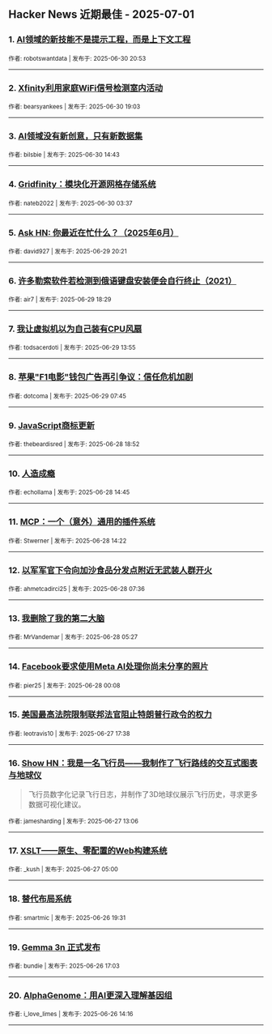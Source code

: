 ## Hacker News 近期最佳 - 2025-07-01


### 1. [AI领域的新技能不是提示工程，而是上下文工程](https://news.ycombinator.com/item?id=44427757)

<sub>作者: robotswantdata | 发布于: 2025-06-30 20:53</sub>

---

### 2. [Xfinity利用家庭WiFi信号检测室内活动](https://news.ycombinator.com/item?id=44426726)

<sub>作者: bearsyankees | 发布于: 2025-06-30 19:03</sub>

---

### 3. [AI领域没有新创意，只有新数据集](https://news.ycombinator.com/item?id=44423983)

<sub>作者: bilsbie | 发布于: 2025-06-30 14:43</sub>

---

### 4. [Gridfinity：模块化开源网格存储系统](https://news.ycombinator.com/item?id=44419091)

<sub>作者: nateb2022 | 发布于: 2025-06-30 03:37</sub>

---

### 5. [Ask HN: 你最近在忙什么？（2025年6月）](https://news.ycombinator.com/item?id=44416093)

<sub>作者: david927 | 发布于: 2025-06-29 20:21</sub>

---

### 6. [许多勒索软件若检测到俄语键盘安装便会自行终止（2021）](https://news.ycombinator.com/item?id=44415233)

<sub>作者: air7 | 发布于: 2025-06-29 18:29</sub>

---

### 7. [我让虚拟机以为自己装有CPU风扇](https://news.ycombinator.com/item?id=44413185)

<sub>作者: todsacerdoti | 发布于: 2025-06-29 13:55</sub>

---

### 8. [苹果"F1电影"钱包广告再引争议：信任危机加剧](https://news.ycombinator.com/item?id=44411069)

<sub>作者: dotcoma | 发布于: 2025-06-29 07:45</sub>

---

### 9. [JavaScript商标更新](https://news.ycombinator.com/item?id=44407139)

<sub>作者: thebeardisred | 发布于: 2025-06-28 18:52</sub>

---

### 10. [人造成瘾](https://news.ycombinator.com/item?id=44405057)

<sub>作者: echollama | 发布于: 2025-06-28 14:45</sub>

---

### 11. [MCP：一个（意外）通用的插件系统](https://news.ycombinator.com/item?id=44404905)

<sub>作者: Stwerner | 发布于: 2025-06-28 14:22</sub>

---

### 12. [以军军官下令向加沙食品分发点附近无武装人群开火](https://news.ycombinator.com/item?id=44402896)

<sub>作者: ahmetcadirci25 | 发布于: 2025-06-28 07:36</sub>

---

### 13. [我删除了我的第二大脑](https://news.ycombinator.com/item?id=44402470)

<sub>作者: MrVandemar | 发布于: 2025-06-28 05:27</sub>

---

### 14. [Facebook要求使用Meta AI处理你尚未分享的照片](https://news.ycombinator.com/item?id=44401406)

<sub>作者: pier25 | 发布于: 2025-06-28 00:08</sub>

---

### 15. [美国最高法院限制联邦法官阻止特朗普行政令的权力](https://news.ycombinator.com/item?id=44398710)

<sub>作者: leotravis10 | 发布于: 2025-06-27 17:38</sub>

---

### 16. [Show HN：我是一名飞行员——我制作了飞行路线的交互式图表与地球仪](https://news.ycombinator.com/item?id=44396518)
> 飞行员数字化记录飞行日志，并制作了3D地球仪展示飞行历史，寻求更多数据可视化建议。

<sub>作者: jamesharding | 发布于: 2025-06-27 13:06</sub>

---

### 17. [XSLT——原生、零配置的Web构建系统](https://news.ycombinator.com/item?id=44393817)

<sub>作者: _kush | 发布于: 2025-06-27 05:00</sub>

---

### 18. [替代布局系统](https://news.ycombinator.com/item?id=44390501)

<sub>作者: smartmic | 发布于: 2025-06-26 19:31</sub>

---

### 19. [Gemma 3n 正式发布](https://news.ycombinator.com/item?id=44389202)

<sub>作者: bundie | 发布于: 2025-06-26 17:03</sub>

---

### 20. [AlphaGenome：用AI更深入理解基因组](https://news.ycombinator.com/item?id=44387659)

<sub>作者: i_love_limes | 发布于: 2025-06-26 14:16</sub>

---

